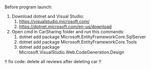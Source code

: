 Before program launch:
1. Download dotnet and Visual Studio:
   1) https://visualstudio.microsoft.com/
   2) https://dotnet.microsoft.com/en-us/download
3. Open cmd in CarSharing folder and run this commands:
   1) dotnet add package Microsoft.EntityFrameworkCore.SqlServer
   2) dotnet add package Microsoft.EntityFrameworkCore.Tools
   3) dotnet add package Microsoft.VisualStudio.Web.CodeGeneration.Design

!! fix code: delete all reviews after deleting car !!
